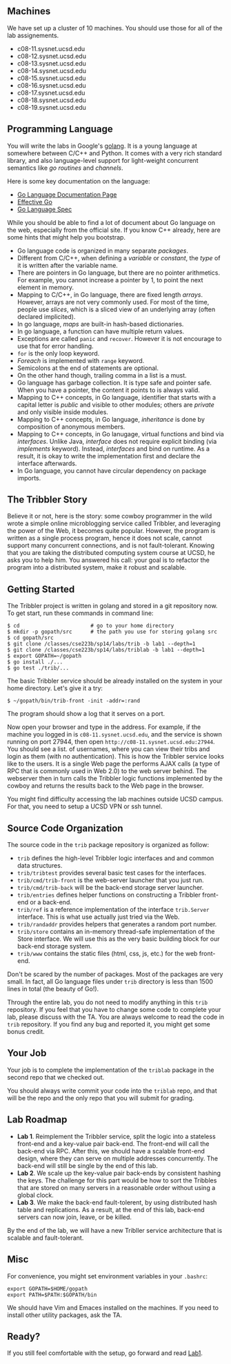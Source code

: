 ## Machines

We have set up a cluster of 10 machines. You should use those for
all of the lab assignements.

- c08-11.sysnet.ucsd.edu
- c08-12.sysnet.ucsd.edu
- c08-13.sysnet.ucsd.edu
- c08-14.sysnet.ucsd.edu
- c08-15.sysnet.ucsd.edu
- c08-16.sysnet.ucsd.edu
- c08-17.sysnet.ucsd.edu
- c08-18.sysnet.ucsd.edu
- c08-19.sysnet.ucsd.edu

## Programming Language

You will write the labs in Google's [golang](http://golang.org).  It
is a young language at somewhere between C/C++ and Python. It comes
with a very rich standard library, and also language-level support for
light-weight concurrent semantics like *go routines* and *channels*.

Here is some key documentation on the language:

- [Go Language Documentation Page](http://golang.org/doc/)
- [Effective Go](http://golang.org/doc/effective_go.html)
- [Go Language Spec](http://golang.org/ref/spec)

While you should be able to find a lot of document about Go language
on the web, especially from the official site. If you know C++
already, here are some hints that might help you bootstrap.

- Go language code is organized in many separate *packages*.
- Different from C/C++, when defining a *variable* or *constant*, the
  *type* of it is written after the variable name.
- There are pointers in Go language, but there are no pointer
  arithmetics. For example, you cannot increase a pointer by 1, to
  point the next element in memory.
- Mapping to C/C++, in Go language, there are fixed length *arrays*.
  However, arrays are not very commonly used.  For most of the time,
  people use *slices*, which is a sliced view of an underlying array
  (often declared implicited).
- In go language, *maps* are built-in hash-based dictionaries.
- In go language, a function can have multiple return values.
- Exceptions are called `panic` and `recover`. However it is not
  encourage to use that for error handling.
- `for` is the only loop keyword.
- *Foreach* is implemented with `range` keyword.
- Semicolons at the end of statements are optional.
- On the other hand though, trailing comma in a list is a must.
- Go language has garbage collection. It is type safe and pointer
  safe. When you have a pointer, the content it points to is always
  valid.
- Mapping to C++ concepts, in Go language, identifier that starts with
  a capital letter is *public* and visible to other modules; others
  are *private* and only visible inside modules.
- Mapping to C++ concepts, in Go language, *inheritance* is done by
  composition of anonymous members.
- Mapping to C++ concepts, in Go lanugage, virtual functions and bind
  via *interfaces*. Unlike Java, *interface* does not require explicit
  binding (via *implements* keyword). Instead, *interfaces* and bind
  on runtime. As a result, it is okay to write the implementation
  first and declare the interface afterwards.
- In Go language, you cannot have circular dependency on package
  imports.

## The Tribbler Story

Believe it or not, here is the story: some cowboy programmer in the
wild wrote a simple online microblogging service called Tribbler, and
leveraging the power of the Web, it becomes quite popular. However,
the program is written as a single process program, hence it does
not scale, cannot support many concurrent connections, and is not
fault-tolerant. Knowing that you are taking the distributed computing
system course at UCSD, he asks you to help him. You answered his call:
your goal is to refactor the program into a distributed system, make
it robust and scalable.

## Getting Started

The Tribbler project is written in golang and stored in a git
repository now. To get start, run these commands in command line:

```
$ cd                       # go to your home directory
$ mkdir -p gopath/src      # the path you use for storing golang src
$ cd gopath/src
$ git clone /classes/cse223b/sp14/labs/trib -b lab1 --depth=1
$ git clone /classes/cse223b/sp14/labs/triblab -b lab1 --depth=1
$ export GOPATH=~/gopath
$ go install ./...
$ go test ./trib/...
```

The basic Tribbler service should be already installed on
the system in your home directory. Let's give it a try:

```
$ ~/gopath/bin/trib-front -init -addr=:rand
```

The program should show a log that it serves on a port.

Now open your browser and type in the address. For example, if the
machine you logged in is `c08-11.sysnet.ucsd.edu`, and the service is
shown running on port 27944, then open
`http://c08-11.sysnet.ucsd.edu:27944`.  You should see a list.  of
usernames, where you can view their tribs and login as them (with no
authentication). This is how the Tribbler service looks like to the
users. It is a single Web page the performs AJAX calls (a type of RPC
that is commonly used in Web 2.0) to the web server behind. The
webserver then in turn calls the Tribbler logic functions implemented
by the cowboy and returns the results back to the Web page in the
browser.

You might find difficulty accessing the lab machines outside UCSD
campus. For that, you need to setup a UCSD VPN or ssh tunnel.

## Source Code Organization

The source code in the `trib` package repository is organized as follow:

- `trib` defines the high-level Tribbler logic interfaces and and
  common data structures.
- `trib/tribtest` provides several basic test cases for the
  interfaces.
- `trib/cmd/trib-front` is the web-server launcher that you just run.
- `trib/cmd/trib-back` will be the back-end storage server launcher.
- `trib/entries` defines helper functions on constructing a Tribbler
  front-end or a back-end.
- `trib/ref` is a reference implementation of the interface
  `trib.Server` interface. This is what use actually just tried via
  the Web.
- `trib/randaddr` provides helpers that generates a random port
  number.
- `trib/store` contains an in-memory thread-safe implementation of the
  Store interface. We will use this as the very basic building block
  for our back-end storage system.
- `trib/www` contains the static files (html, css, js, etc.) for the
  web front-end.

Don't be scared by the number of packages. Most of the packages are
very small. In fact, all Go language files under `trib` directory is
less than 1500 lines in total (the beauty of Go!).

Through the entire lab, you do not need to modify anything in this
`trib` repository. If you feel that you have to change some code to
complete your lab, please discuss with the TA. You are always welcome
to read the code in `trib` repository. If you find any bug and
reported it, you might get some bonus credit.

## Your Job

Your job is to complete the implementation of the `triblab` package in
the second repo that we checked out.

You should always write commit your code into the `triblab` repo, and
that will be the repo and the only repo that you will submit for
grading.  

## Lab Roadmap

- **Lab 1**. Reimplement the Tribbler service, split the logic into a
  stateless front-end and a key-value pair back-end. The front-end
  will call the back-end via RPC. After this, we should have a
  scalable front-end design, where they can serve on multiple
  addresses concurrently. The back-end will still be single by the end
  of this lab.
- **Lab 2**. We scale up the key-value pair back-ends by consistent
  hashing the keys. The challenge for this part would be how to sort
  the Tribbles that are stored on many servers in a reasonable order
  without using a global clock.
- **Lab 3**. We make the back-end fault-tolerent, by using distributed
  hash table and replications. As a result, at the end of this lab,
  back-end servers can now join, leave, or be killed.

By the end of the lab, we will have a new Tribller service
architecture that is scalable and fault-tolerant.

## Misc

For convenience, you might set environment variables in your `.bashrc`:

```
export GOPATH=$HOME/gopath
export PATH=$PATH:$GOPATH/bin
```

We should have Vim and Emaces installed on the machines. If you need
to install other utility packages, ask the TA.

## Ready?

If you still feel comfortable with the setup,
go forward and read [Lab1](./lab1.html).

